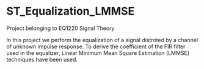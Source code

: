 # ST_Equalization_LMMSE
Project belonging to EQ1220 Signal Theory

In this project we perform the equalization of a signal distroted by a channel of unknown impulse response. 
To derive the coefficient of the FIR filter used in the equalizer, Linear Minimum Mean Square Estimation (LMMSE) techniques have been used.
